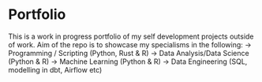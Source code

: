 # Portfolio
This is a work in progress portfolio of my self development projects outside of work. Aim of the repo is to showcase my specialisms in the following:
-> Programming / Scripting (Python, Rust & R)
-> Data Analysis/Data Science (Python & R)
-> Machine Learning (Python & R)
-> Data Engineering (SQL, modelling in dbt, Airflow etc)
